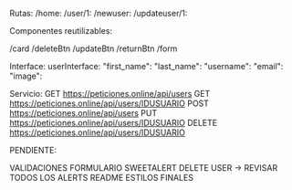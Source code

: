 Rutas:
  /home:
  /user/1: 
  /newuser:
  /updateuser/1:

Componentes reutilizables:

 /card
 /deleteBtn
 /updateBtn
 /returnBtn
 /form


Interface: 
  userInterface:
    "first_name":
    "last_name":
    "username":
    "email": 
    "image": 

Servicio:
  GET https://peticiones.online/api/users
  GET https://peticiones.online/api/users/IDUSUARIO
  POST https://peticiones.online/api/users
  PUT https://peticiones.online/api/users/IDUSUARIO
  DELETE https://peticiones.online/api/users/IDUSUARIO



PENDIENTE:

VALIDACIONES FORMULARIO
SWEETALERT DELETE USER -> REVISAR TODOS LOS ALERTS
README
ESTILOS FINALES

